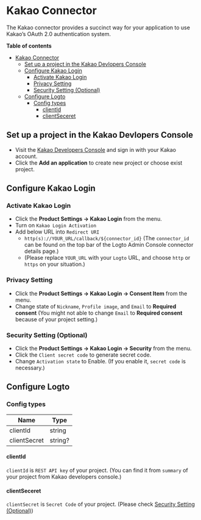 # Kakao Connector

The Kakao connector provides a succinct way for your application to use Kakao’s OAuth 2.0 authentication system.

**Table of contents**
- [Kakao Connector](#kakao-connector)
  - [Set up a project in the Kakao Devlopers Console](#set-up-a-project-in-the-kakao-devlopers-console)
  - [Configure Kakao Login](#configure-kakao-login)
    - [Activate Kakao Login](#activate-kakao-login)
    - [Privacy Setting](#privacy-setting)
    - [Security Setting (Optional)](#security-setting-optional)
  - [Configure Logto](#configure-logto)
    - [Config types](#config-types)
      - [clientId](#clientid)
      - [clientSeceret](#clientseceret)

## Set up a project in the Kakao Devlopers Console
- Visit the [Kakao Developers Console](https://developers.kakao.com/console/app) and sign in with your Kakao account.
- Click the **Add an application** to create new project or choose exist project.

## Configure Kakao Login

### Activate Kakao Login
- Click the **Product Settings -> Kakao Login** from the menu.
- Turn on `Kakao Login Activation`
- Add below URL into `Redirect URI`
  - `http(s)://YOUR_URL/callback/${connector_id}` (The `connector_id` can be found on the top bar of the Logto Admin Console connector details page.)
  - (Please replace `YOUR_URL` with your `Logto` URL, and choose `http` or `https` on your situation.)

### Privacy Setting
- Click the **Product Settings -> Kakao Login -> Consent Item** from the menu.
- Change state of `Nickname`, `Profile image`, and `Email` to **Required consent** (You might not able to change `Email` to **Required consent** because of your project setting.)


### Security Setting (Optional)
- Click the **Product Settings -> Kakao Login -> Security** from the menu.
- Click the `Client secret code` to generate secret code.
- Change `Activation state` to Enable. (If you enable it, `secret code` is necessary.)

## Configure Logto

### Config types

| Name         | Type    |
|--------------|---------|
| clientId     | string  |
| clientSecret | string? |

#### clientId
`clientId` is `REST API key` of your project.
(You can find it from `summary` of your project from Kakao developers console.)

#### clientSeceret
`clientSecret` is `Secret Code` of your project.
(Please check [Security Setting (Optional)](#security-setting-optional))
